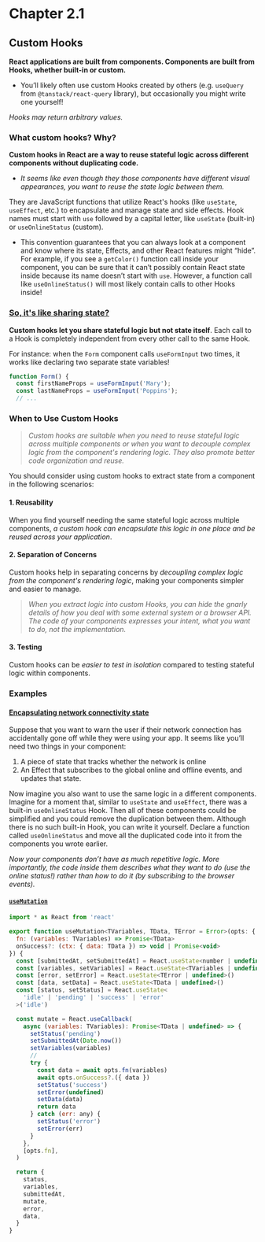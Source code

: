 # Chapter 2.1

## Custom Hooks

**React applications are built from components. Components are built from Hooks, whether built-in or custom.**

- You’ll likely often use custom Hooks created by others (e.g. `useQuery` from `@tanstack/react-query` library), but occasionally you might write one yourself!

_Hooks may return arbitrary values._

### What custom hooks? Why?

**Custom hooks in React are a way to reuse stateful logic across different components without duplicating code.**

- _It seems like even though they those components have different visual appearances, you want to reuse the state logic between them._

They are JavaScript functions that utilize React's hooks (like `useState`, `useEffect`, etc.) to encapsulate and manage state and side effects. Hook names must start with `use` followed by a capital letter, like `useState` (built-in) or `useOnlineStatus` (custom).

- This convention guarantees that you can always look at a component and know where its state, Effects, and other React features might “hide”. For example, if you see a `getColor()` function call inside your component, you can be sure that it can’t possibly contain React state inside because its name doesn’t start with `use`. However, a function call like `useOnlineStatus()` will most likely contain calls to other Hooks inside!

### [So, it's like sharing state?](https://react.dev/learn/reusing-logic-with-custom-hooks#custom-hooks-let-you-share-stateful-logic-not-state-itself)

**Custom hooks let you share stateful logic but not state itself**. Each call to a Hook is completely independent from every other call to the same Hook.

For instance: when the `Form` component calls `useFormInput` two times, it works like declaring two separate state variables!

```jsx
function Form() {
  const firstNameProps = useFormInput('Mary');
  const lastNameProps = useFormInput('Poppins');
  // ...
```

### When to Use Custom Hooks

> _Custom hooks are suitable when you need to reuse stateful logic across multiple components or when you want to decouple complex logic from the component's rendering logic. They also promote better code organization and reuse._

You should consider using custom hooks to extract state from a component in the following scenarios:

#### 1. Reusability

When you find yourself needing the same stateful logic across multiple components, _a custom hook can encapsulate this logic in one place and be reused across your application_.

#### 2. Separation of Concerns

Custom hooks help in separating concerns by _decoupling complex logic from the component's rendering logic_, making your components simpler and easier to manage.

> _When you extract logic into custom Hooks, you can hide the gnarly details of how you deal with some external system or a browser API. The code of your components expresses your intent, what you want to do, not the implementation._

#### 3. Testing

Custom hooks can be _easier to test in isolation_ compared to testing stateful logic within components.

### Examples

#### [Encapsulating network connectivity state](https://react.dev/learn/reusing-logic-with-custom-hooks)

Suppose that you want to warn the user if their network connection has accidentally gone off while they were using your app. It seems like you’ll need two things in your component:

1. A piece of state that tracks whether the network is online
2. An Effect that subscribes to the global online and offline events, and updates that state.

Now imagine you also want to use the same logic in a different components. Imagine for a moment that, similar to `useState` and `useEffect`, there was a built-in `useOnlineStatus` Hook. Then all of these components could be simplified and you could remove the duplication between them. Although there is no such built-in Hook, you can write it yourself. Declare a function called `useOnlineStatus` and move all the duplicated code into it from the components you wrote earlier.

_Now your components don’t have as much repetitive logic. More importantly, the code inside them describes what they want to do (use the online status!) rather than how to do it (by subscribing to the browser events)._

#### [`useMutation`](https://tanstack.com/router/latest/docs/framework/react/examples/kitchen-sink-file-based)

```jsx
import * as React from 'react'

export function useMutation<TVariables, TData, TError = Error>(opts: {
  fn: (variables: TVariables) => Promise<TData>
  onSuccess?: (ctx: { data: TData }) => void | Promise<void>
}) {
  const [submittedAt, setSubmittedAt] = React.useState<number | undefined>()
  const [variables, setVariables] = React.useState<TVariables | undefined>()
  const [error, setError] = React.useState<TError | undefined>()
  const [data, setData] = React.useState<TData | undefined>()
  const [status, setStatus] = React.useState<
    'idle' | 'pending' | 'success' | 'error'
  >('idle')

  const mutate = React.useCallback(
    async (variables: TVariables): Promise<TData | undefined> => {
      setStatus('pending')
      setSubmittedAt(Date.now())
      setVariables(variables)
      //
      try {
        const data = await opts.fn(variables)
        await opts.onSuccess?.({ data })
        setStatus('success')
        setError(undefined)
        setData(data)
        return data
      } catch (err: any) {
        setStatus('error')
        setError(err)
      }
    },
    [opts.fn],
  )

  return {
    status,
    variables,
    submittedAt,
    mutate,
    error,
    data,
  }
}
```
